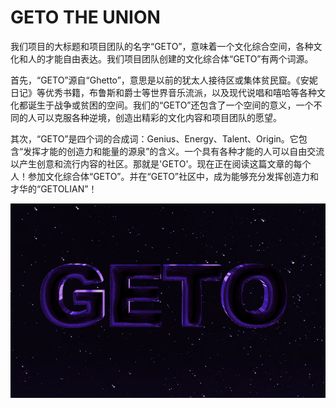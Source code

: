 # GETO THE UNION

我们项目的大标题和项目团队的名字“GETO”，意味着一个文化综合空间，各种文化和人的才能自由表达。我们项目团队创建的文化综合体“GETO”有两个词源。

首先，“GETO”源自“Ghetto”，意思是以前的犹太人接待区或集体贫民窟。《安妮日记》等优秀书籍，布鲁斯和爵士等世界音乐流派，以及现代说唱和嘻哈等各种文化都诞生于战争或贫困的空间。我们的“GETO”还包含了一个空间的意义，一个不同的人可以克服各种逆境，创造出精彩的文化内容和项目团队的愿望。

其次，“GETO”是四个词的合成词：Genius、Energy、Talent、Origin。它包含“发挥才能的创造力和能量的源泉”的含义。一个具有各种才能的人可以自由交流以产生创意和流行内容的社区。那就是'GETO'。现在正在阅读这篇文章的每个人！参加文化综合体“GETO”。并在“GETO”社区中，成为能够充分发挥创造力和才华的“GETOLIAN”！

![nft](1661506936054.png)
